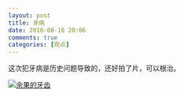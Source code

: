 ```yaml
---
layout: post
title: 牙病
date: 2010-08-16 20:06
comments: true
categories: [观点]
---
```

这次犯牙病是历史问题导致的，还好拍了片，可以根治。

[![余果的牙齿](https://yuguo.us/files/2010/08/2010-8-16-20-04-51.png "2010-8-16 20-04-51")](https://yuguo.us/files/2010/08/2010-8-16-20-04-51.png)